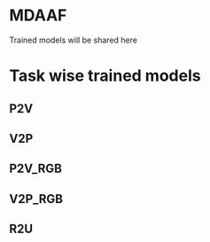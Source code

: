 # MDAAF

Trained models will be shared here 

# Task wise trained models
## P2V
## V2P
## P2V_RGB
## V2P_RGB
## R2U
